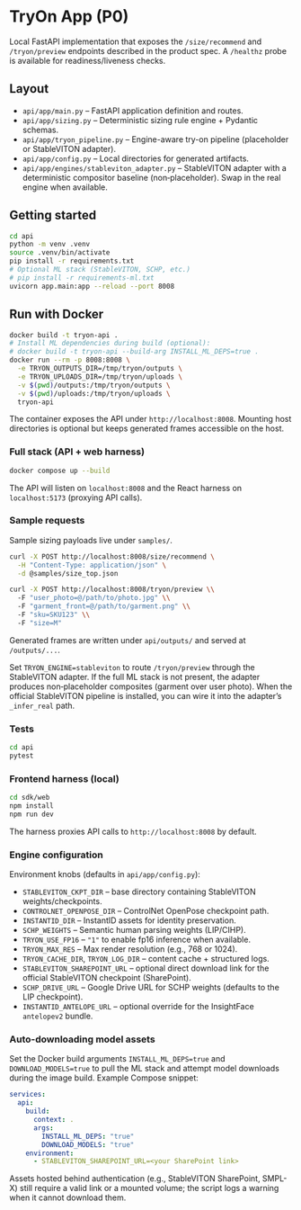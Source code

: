 # TryOn App (P0)

Local FastAPI implementation that exposes the `/size/recommend` and `/tryon/preview` endpoints described in the product spec. A `/healthz` probe is available for readiness/liveness checks.

## Layout

- `api/app/main.py` – FastAPI application definition and routes.
- `api/app/sizing.py` – Deterministic sizing rule engine + Pydantic schemas.
- `api/app/tryon_pipeline.py` – Engine-aware try-on pipeline (placeholder or StableVITON adapter).
- `api/app/config.py` – Local directories for generated artifacts.
- `api/app/engines/stableviton_adapter.py` – StableVITON adapter with a deterministic compositor baseline (non‑placeholder). Swap in the real engine when available.

## Getting started

```bash
cd api
python -m venv .venv
source .venv/bin/activate
pip install -r requirements.txt
# Optional ML stack (StableVITON, SCHP, etc.)
# pip install -r requirements-ml.txt
uvicorn app.main:app --reload --port 8008
```

## Run with Docker

```bash
docker build -t tryon-api .
# Install ML dependencies during build (optional):
# docker build -t tryon-api --build-arg INSTALL_ML_DEPS=true .
docker run --rm -p 8008:8008 \
  -e TRYON_OUTPUTS_DIR=/tmp/tryon/outputs \
  -e TRYON_UPLOADS_DIR=/tmp/tryon/uploads \
  -v $(pwd)/outputs:/tmp/tryon/outputs \
  -v $(pwd)/uploads:/tmp/tryon/uploads \
  tryon-api
```

The container exposes the API under `http://localhost:8008`. Mounting host directories is optional but keeps generated frames accessible on the host.

### Full stack (API + web harness)

```bash
docker compose up --build
```

The API will listen on `localhost:8008` and the React harness on `localhost:5173` (proxying API calls).

### Sample requests

Sample sizing payloads live under `samples/`.

```bash
curl -X POST http://localhost:8008/size/recommend \
  -H "Content-Type: application/json" \
  -d @samples/size_top.json
```

```bash
curl -X POST http://localhost:8008/tryon/preview \\
  -F "user_photo=@/path/to/photo.jpg" \\
  -F "garment_front=@/path/to/garment.png" \\
  -F "sku=SKU123" \\
  -F "size=M"
```

Generated frames are written under `api/outputs/` and served at `/outputs/...`.

Set `TRYON_ENGINE=stableviton` to route `/tryon/preview` through the StableVITON adapter. If the full ML stack is not present, the adapter produces non‑placeholder composites (garment over user photo). When the official StableVITON pipeline is installed, you can wire it into the adapter’s `_infer_real` path.

### Tests

```bash
cd api
pytest
```

### Frontend harness (local)

```bash
cd sdk/web
npm install
npm run dev
```

The harness proxies API calls to `http://localhost:8008` by default.

### Engine configuration

Environment knobs (defaults in `api/app/config.py`):

- `STABLEVITON_CKPT_DIR` – base directory containing StableVITON weights/checkpoints.
- `CONTROLNET_OPENPOSE_DIR` – ControlNet OpenPose checkpoint path.
- `INSTANTID_DIR` – InstantID assets for identity preservation.
- `SCHP_WEIGHTS` – Semantic human parsing weights (LIP/CIHP).
- `TRYON_USE_FP16` – `"1"` to enable fp16 inference when available.
- `TRYON_MAX_RES` – Max render resolution (e.g., 768 or 1024).
- `TRYON_CACHE_DIR`, `TRYON_LOG_DIR` – content cache + structured logs.
- `STABLEVITON_SHAREPOINT_URL` – optional direct download link for the official StableVITON checkpoint (SharePoint).
- `SCHP_DRIVE_URL` – Google Drive URL for SCHP weights (defaults to the LIP checkpoint).
- `INSTANTID_ANTELOPE_URL` – optional override for the InsightFace `antelopev2` bundle.

### Auto-downloading model assets

Set the Docker build arguments `INSTALL_ML_DEPS=true` and `DOWNLOAD_MODELS=true` to pull the ML stack and attempt model downloads during the image build. Example Compose snippet:

```yaml
services:
  api:
    build:
      context: .
      args:
        INSTALL_ML_DEPS: "true"
        DOWNLOAD_MODELS: "true"
    environment:
      - STABLEVITON_SHAREPOINT_URL=<your SharePoint link>
```

Assets hosted behind authentication (e.g., StableVITON SharePoint, SMPL-X) still require a valid link or a mounted volume; the script logs a warning when it cannot download them.
